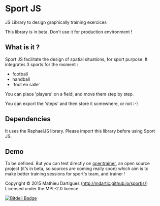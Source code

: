 # Sport JS
JS Library to design graphically training exercices

This library is in beta. Don't use it for production environment !

## What is it ?

Sport JS facilitate the design of spatial situations, for sport purpose.
It integrates 3 sports for the moment :
- football
- handball
- 'foot en salle'

You can place 'players' on a field, and move them step by step.

You can export the 'steps' and then store it somewhere, or not :-)

## Dependencies

It uses the RaphaelJS library. 
Please import this library before using Sport JS.

## Demo

To be defined.
But you can test directly on [opentrainer](http://www.opentrainer.fr/#/create), an open source project (it's in beta, so sources are coming really soon) which aim is to make better training sessions for sport's team, and trainer !


Copyright © 2015 Mathieu Dartigues (http://mdartic.github.io/sportjs/)
Licensed under the MPL-2.0 licence


[![Bitdeli Badge](https://d2weczhvl823v0.cloudfront.net/mdartic/sportjs/trend.png)](https://bitdeli.com/free "Bitdeli Badge")

